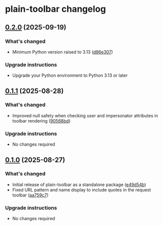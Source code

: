 # plain-toolbar changelog

## [0.2.0](https://github.com/dropseed/plain/releases/plain-toolbar@0.2.0) (2025-09-19)

### What's changed

- Minimum Python version raised to 3.13 ([d86e307](https://github.com/dropseed/plain/commit/d86e307efb))

### Upgrade instructions

- Upgrade your Python environment to Python 3.13 or later

## [0.1.1](https://github.com/dropseed/plain/releases/plain-toolbar@0.1.1) (2025-08-28)

### What's changed

- Improved null safety when checking user and impersonator attributes in toolbar rendering ([90568bd](https://github.com/dropseed/plain/commit/90568bdfa4))

### Upgrade instructions

- No changes required

## [0.1.0](https://github.com/dropseed/plain/releases/plain-toolbar@0.1.0) (2025-08-27)

### What's changed

- Initial release of plain-toolbar as a standalone package ([e49d54b](https://github.com/dropseed/plain/commit/e49d54bfea162424c73e54bf7ed87e93442af899))
- Fixed URL pattern and name display to include quotes in the request toolbar ([aa759c7](https://github.com/dropseed/plain/commit/aa759c72cae987ed8b6dd07c2e70f5fb97b6fd09))

### Upgrade instructions

- No changes required
